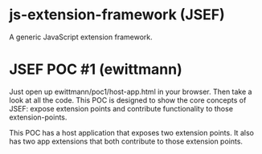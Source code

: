 js-extension-framework (JSEF)
=============================

A generic JavaScript extension framework.

JSEF POC #1 (ewittmann)
=======================
Just open up ewittmann/poc1/host-app.html in your browser.  Then take a look at
all the code.  This POC is designed to show the core concepts of JSEF: expose
extension points and contribute functionality to those extension-points.

This POC has a host application that exposes two extension points.  It also has
two app extensions that both contribute to those extension points.
